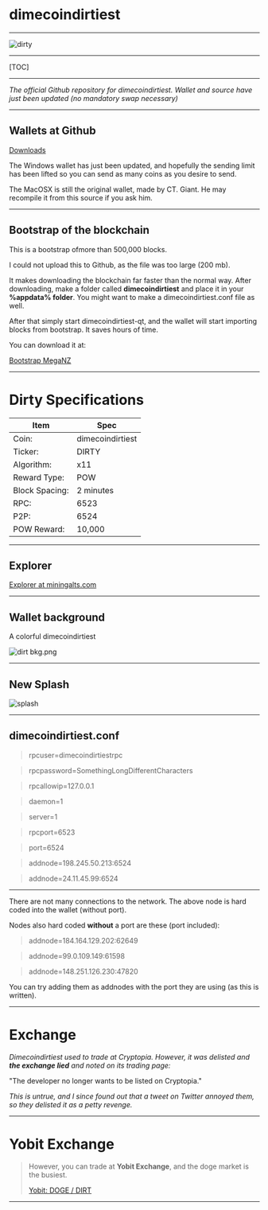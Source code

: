 



**dimecoindirtiest**
=========

----


![dirty](https://cdn.pbrd.co/images/GNGcgwU.png)




-----


[TOC]


-----





*The official Github repository for dimecoindirtiest. Wallet and source have just been updated (no mandatory swap necessary)*


-----



Wallets at Github
-------------


[Downloads](https://github.com/dimecoindirtiest/wallets)

The Windows wallet has just been updated, and hopefully the sending limit has been lifted so you can send as  many coins as you desire to send.

The MacOSX is still the original wallet, made by CT. Giant.  He  may recompile it from this  source if you ask him.


-----

Bootstrap of the blockchain
-------------

This is a bootstrap ofmore than 500,000 blocks.

I could not upload this to Github, as the file was too large (200 mb).

It makes downloading the blockchain far faster than the normal way. After downloading, make  a folder called **dimecoindirtiest** and place it in your **%appdata% folder**. You  might want to make a  dimecoindirtiest.conf file as well.

After that simply start dimecoindirtiest-qt, and the wallet will start importing blocks from bootstrap. It saves hours of time. 

You can download it at:

[Bootstrap MegaNZ](https://mega.nz/#!ErR2RbDS!2ZVE-rEjERnnMoPJxstWbE_ls5eawKAzokuQzW4RyF0)

-----

Dirty Specifications
=======================



Item        |  Spec     |
 --------  |  --------  
Coin:         |  dimecoindirtiest    |  
Ticker:       |  DIRTY    | 
Algorithm:       |  x11    |
Reward Type:       |  POW    | 
Block Spacing:       |  2 minutes    |  
RPC:       |  6523    | 
P2P:       |  6524    |
POW Reward:       |  10,000    | 




------

Explorer
-------------

[Explorer at miningalts.com](http://dirty.miningalts.com)




------


Wallet background
-------------



A colorful dimecoindirtiest



![dirt bkg.png](https://cdn.pbrd.co/images/GNGezd7.png)


-----

New Splash
--------------------

![splash](https://cdn.pbrd.co/images/GNHBS4g.png)


-----

dimecoindirtiest.conf
--------------------

> rpcuser=dimecoindirtiestrpc

> rpcpassword=SomethingLongDifferentCharacters

> rpcallowip=127.0.0.1

> daemon=1

> server=1

> rpcport=6523

> port=6524

> addnode=198.245.50.213:6524

> addnode=24.11.45.99:6524


-----

There are not many connections to the network. The above node is hard coded into the wallet (without port). 

Nodes also hard coded **without** a port are these (port included):

> addnode=184.164.129.202:62649

> addnode=99.0.109.149:61598

> addnode=148.251.126.230:47820




You can try adding them  as addnodes with the port they are using (as this is written).

-----

Exchange
==============

*Dimecoindirtiest used to trade at Cryptopia. However, it was delisted and **the exchange lied** and noted on its trading page:*

 "The developer no longer wants to be  listed on Cryptopia."
 
*This is untrue, and  I since found  out that a tweet on Twitter annoyed them, so they delisted it as a petty revenge.*

----

Yobit Exchange
==============

> However, you can trade at **Yobit Exchange**, and the doge market is the busiest.
> 
> [Yobit:  DOGE / DIRT](http://yobit.net/en/trade/DIRT/DOGE)


-----


